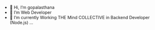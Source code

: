 - 👋 Hi, I’m gopalasthana
- 👀 I’m Web Developer 
- 🌱 I’m currently Working THE Mind COLLECTIVE  in Backend Developer (Node.js) ...

<!---
gopalasthana/gopalasthana is a ✨ special ✨ repository because its `README.md` (this file) appears on your GitHub profile.
You can click the Preview link to take a look at your changes.
--->
